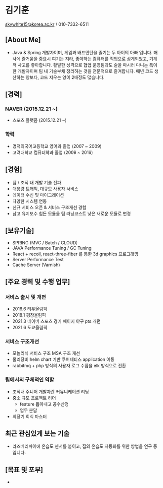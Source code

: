 # 김기훈
skywhite15@korea.ac.kr / 010-7332-6511

## [About Me]
- Java & Spring 개발자이며, 게임과 배드민턴을 즐기는 두 아이의 아빠 입니다. 매사에 즐거움을 중요시 여기는 지라, 좋아하는 컴퓨터를 직업으로 삼게되었고, 기계적 사고를 좋아합니다. 활발한 성격으로 협업 운영팀과도 술을 마시러 다니는 특이한 개발자이며 팀 내 기술부채 정리하는 것을 전문적으로 즐겨합니다. 매년 코드 생산하는 양보다, 코드 지우는 양이 2배정도 많습니다.

## [경력]
### NAVER (2015.12.21 ~)
- 스포츠 플랫폼 (2015.12.21 ~)

### 학력
- 명덕외국어고등학교 영어과 졸업 (2007 ~ 2009)
- 고려대학교 컴퓨터학과 졸업 (2009 ~ 2016)

## [경험]
- 팀 / 조직 내 개발 기술 전파
- 대용량 트래픽, 대규모 사용자 서비스
- 데이터 수신 및 마이그레이션
- 다양한 시스템 연동
- 신규 서비스 오픈 & 서비스 구조개선 경험
- 낡고 유지보수 힘든 모듈을 팀 러닝코스트 낮은 새로운 모듈로 변경

## [보유기술]
- SPRING (MVC / Batch / CLOUD)
- JAVA Performance Tuning / GC Tuning
- React + recoil, react-three-fiber 를 통한 3d graphics 프로그래밍
- Server Performance Test
- Cache Server (Varnish)

## [주요 경력 및 수행 업무]
### 서비스 출시 및 개편
  - 2016.6 리우올림픽
  - 2018.1 평창올림픽
  - 2021.3 네이버 스포츠 경기 페이지 야구 pts 개편
  - 2021.6 도쿄올림픽
### 서비스 구조개선
  - 모놀리식 서비스 구조 MSA 구조 개선
  - 물리장비 helm chart 기반 쿠버네티스 application 이동
  - rabbitmq + php 방식의 사용자 로그 수집을 elk 방식으로 전환

### 팀에서의 구체적인 역할
- 조직내 주니어 개발자간 커뮤니케이션 리딩
- 중소 규모 프로젝트 리더
  - feature 뽑아내고 공수산정
  - 업무 분담
- 최장기 회식 마스터

## 최근 관심있게 보는 기술
- 라즈베리파이에 온습도 센서를 붙이고, 집의 온습도 자동화를 위한 방법을 연구 중입니다.

## [목표 및 포부]
- 

